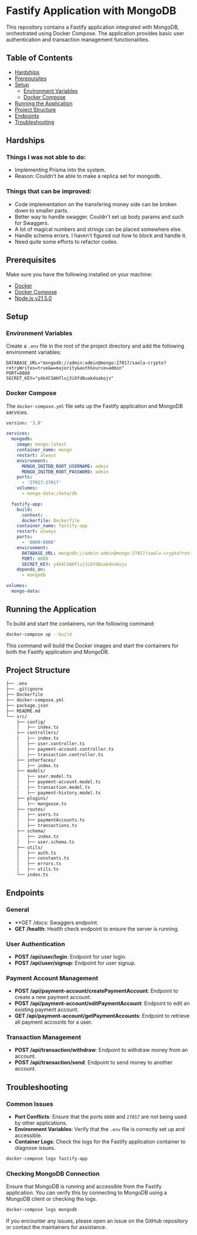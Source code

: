 # Fastify Application with MongoDB

This repository contains a Fastify application integrated with MongoDB, orchestrated using Docker Compose. The application provides basic user authentication and transaction management functionalities.

## Table of Contents

- [Hardships](#hardships)
- [Prerequisites](#prerequisites)
- [Setup](#setup)
  - [Environment Variables](#environment-variables)
  - [Docker Compose](#docker-compose)
- [Running the Application](#running-the-application)
- [Project Structure](#project-structure)
- [Endpoints](#endpoints)
- [Troubleshooting](#troubleshooting)

## Hardships
### Things I was not able to do:
- Implementing Prisma into the system.
- Reason: Couldn't be able to make a replica set for mongodb.
### Things that can be improved:
- Code implementation on the transfering money side can be broken down to smaller parts.
- Better way to handle swagger. Couldn't set up body params and such for Swaggers.
- A lot of magical numbers and strings can be placed somewhere else.
- Handle schema errors. I haven't figured out how to block and handle it.
- Need quite some efforts to refactor codes.
## Prerequisites

Make sure you have the following installed on your machine:

- [Docker](https://www.docker.com/get-started)
- [Docker Compose](https://docs.docker.com/compose/install/)
- [Node.js v21.5.0](https://nodejs.org/)

## Setup

### Environment Variables

Create a `.env` file in the root of the project directory and add the following environment variables:

```dotenv
DATABASE_URL="mongodb://admin:admin@mongo:27017/saola-crypto?retryWrites=true&w=majority&authSource=admin"
PORT=8080
SECRET_KEY="y4kXCSAHfluj3iOfd8uakdoakojv"
```

### Docker Compose

The `docker-compose.yml` file sets up the Fastify application and MongoDB services.

```yaml
version: '3.8'

services:
  mongodb:
    image: mongo:latest
    container_name: mongo
    restart: always
    environment:
      MONGO_INITDB_ROOT_USERNAME: admin
      MONGO_INITDB_ROOT_PASSWORD: admin
    ports:
      - '27017:27017'
    volumes:
      - mongo-data:/data/db

  fastify-app:
    build:
      context: .
      dockerfile: Dockerfile
    container_name: fastify-app
    restart: always
    ports:
      - '8080:8080'
    environment:
      DATABASE_URL: mongodb://admin:admin@mongo:27017/saola-crypto?retryWrites=true&w=majority&authSource=admin
      PORT: 8080
      SECRET_KEY: y4kXCSAHfluj3iOfd8uakdoakojv
    depends_on:
      - mongodb

volumes:
  mongo-data:
```

## Running the Application

To build and start the containers, run the following command:

```sh
docker-compose up --build
```

This command will build the Docker images and start the containers for both the Fastify application and MongoDB.

## Project Structure
```bash
├── .env
├── .gitignore
├── Dockerfile
├── docker-compose.yml
├── package.json
├── README.md
└── src/
    ├── config/
    │   ├── index.ts
    ├── controllers/
    |   ├── index.ts
    │   ├── user.controller.ts
    │   ├── payment-account.controller.ts
    │   ├── transaction.controller.ts
    ├── interfaces/
    │   ├── index.ts
    ├── models/
    │   ├── user.model.ts
    │   ├── payment-account.model.ts
    │   ├── transaction.model.ts
    │   ├── payment-history.model.ts
    ├── plugins/
    │   ├── mongoose.ts
    ├── routes/
    │   ├── users.ts
    │   ├── paymentAccounts.ts
    │   ├── transactions.ts
    ├── schema/
    │   ├── index.ts
    │   ├── user.schema.ts
    ├── utils/
    │   ├── auth.ts
    │   ├── constants.ts
    │   ├── errors.ts
    │   ├── utils.ts
    └── index.ts
```
## Endpoints

### General

- **GET /docs: Swaggers endpoint.
- **GET /health**: Health check endpoint to ensure the server is running.

### User Authentication

- **POST /api/user/login**: Endpoint for user login.
- **POST /api/user/signup**: Endpoint for user signup.

### Payment Account Management

- **POST /api/payment-account/createPaymentAccount**: Endpoint to create a new payment account.
- **POST /api/payment-account/editPaymentAccount**: Endpoint to edit an existing payment account.
- **GET /api/payment-account/getPaymentAccounts**: Endpoint to retrieve all payment accounts for a user.

### Transaction Management

- **POST /api/transaction/withdraw**: Endpoint to withdraw money from an account.
- **POST /api/transaction/send**: Endpoint to send money to another account.


## Troubleshooting

### Common Issues

- **Port Conflicts**: Ensure that the ports `8080` and `27017` are not being used by other applications.
- **Environment Variables**: Verify that the `.env` file is correctly set up and accessible.
- **Container Logs**: Check the logs for the Fastify application container to diagnose issues.

```sh
docker-compose logs fastify-app
```

### Checking MongoDB Connection

Ensure that MongoDB is running and accessible from the Fastify application. You can verify this by connecting to MongoDB using a MongoDB client or checking the logs.

```sh
docker-compose logs mongodb
```

If you encounter any issues, please open an issue on the GitHub repository or contact the maintainers for assistance.
